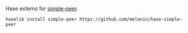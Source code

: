 Haxe externs for [simple-peer](https://github.com/feross/simple-peer).

`haxelib install simple-peer https://github.com/melonin/haxe-simple-peer`
